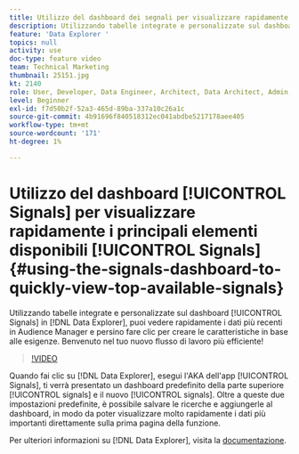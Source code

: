 ```yaml
---
title: Utilizzo del dashboard dei segnali per visualizzare rapidamente i principali segnali disponibili
description: Utilizzando tabelle integrate e personalizzate sul dashboard Segnali in Data Explorer, puoi vedere rapidamente i dati più recenti in Audience Manager e persino fare clic per creare le caratteristiche in base alle esigenze. Benvenuto nel tuo nuovo flusso di lavoro più efficiente!
feature: 'Data Explorer '
topics: null
activity: use
doc-type: feature video
team: Technical Marketing
thumbnail: 25151.jpg
kt: 2140
role: User, Developer, Data Engineer, Architect, Data Architect, Admin, Leader
level: Beginner
exl-id: f7d50b2f-52a3-465d-89ba-337a10c26a1c
source-git-commit: 4b91696f840518312ec041abdbe5217178aee405
workflow-type: tm+mt
source-wordcount: '171'
ht-degree: 1%

---
```


# Utilizzo del dashboard [!UICONTROL Signals] per visualizzare rapidamente i principali elementi disponibili [!UICONTROL Signals] {#using-the-signals-dashboard-to-quickly-view-top-available-signals}

Utilizzando tabelle integrate e personalizzate sul dashboard [!UICONTROL Signals] in [!DNL Data Explorer], puoi vedere rapidamente i dati più recenti in Audience Manager e persino fare clic per creare le caratteristiche in base alle esigenze. Benvenuto nel tuo nuovo flusso di lavoro più efficiente!

>[!VIDEO](https://video.tv.adobe.com/v/25151/?quality=12)

Quando fai clic su [!DNL Data Explorer], esegui l&#39;AKA dell&#39;app [!UICONTROL Signals], ti verrà presentato un dashboard predefinito della parte superiore [!UICONTROL signals] e il nuovo [!UICONTROL signals]. Oltre a queste due impostazioni predefinite, è possibile salvare le ricerche e aggiungerle al dashboard, in modo da poter visualizzare molto rapidamente i dati più importanti direttamente sulla prima pagina della funzione.

Per ulteriori informazioni su [!DNL Data Explorer], visita la [documentazione](https://experiencecloud.adobe.com/resources/help/en_US/aam/data-explorer.html).
